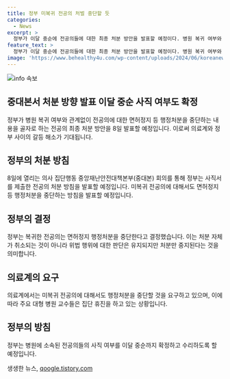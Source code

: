 ```yaml
---
title: 정부 미복귀 전공의 처벌 중단할 듯
categories:
  - News
excerpt: >
  정부가 이달 중순에 전공의들에 대한 최종 처분 방안을 발표할 예정이다. 병원 복귀 여부와 관계없이 면허정지 등 행정처분을 중단할 것으로 예상되며, 미복귀 전공의에 대한 선처도 확정할 것으로 전해졌다. 이로써 미복귀 전공의에 대한 행정처분이 중단될 것으로 보이며, 이는 의정 갈등을 막는 데 도움이 될 것으로 예상된다. 정부는 이와 함께 병원에 소속된 전공의들의 사직 여부를 중순까지 확정하고 조정할 계획이다.
feature_text: >
  정부가 이달 중순에 전공의들에 대한 최종 처분 방안을 발표할 예정이다. 병원 복귀 여부와 관계없이 면허정지 등 행정처분을 중단할 것으로 예상되며, 미복귀 전공의에 대한 선처도 확정할 것으로 전해졌다. 이로써 미복귀 전공의에 대한 행정처분이 중단될 것으로 보이며, 이는 의정 갈등을 막는 데 도움이 될 것으로 예상된다. 정부는 이와 함께 병원에 소속된 전공의들의 사직 여부를 중순까지 확정하고 조정할 계획이다.
image: 'https://www.behealthy4u.com/wp-content/uploads/2024/06/koreanews.jpg'
---
```


<p><img src="https://www.behealthy4u.com/wp-content/uploads/2024/06/koreanews.jpg" alt="info 속보" /></p>

<h2 data-ke-size="size26">중대본서 처분 방향 발표 이달 중순 사직 여부도 확정</h2>

<p data-ke-size="size16">정부가 병원 복귀 여부와 관계없이 전공의에 대한 면허정지 등 행정처분을 중단하는 내용을 골자로 하는 전공의 최종 처분 방안을 8일 발표할 예정입니다. 이로써 의료계와 정부 사이의 갈등 해소가 기대됩니다.</p>

<h2 data-ke-size="size26">정부의 처분 방침</h2>

<p data-ke-size="size16">8일에 열리는 의사 집단행동 중앙재난안전대책본부(중대본) 회의를 통해 정부는 사직서를 제출한 전공의 처분 방침을 발표할 예정입니다. 미복귀 전공의에 대해서도 면허정지 등 행정처분을 중단하는 방침을 발표할 예정입니다.</p>

<h2 data-ke-size="size26">정부의 결정</h2>

<p data-ke-size="size16">정부는 복귀한 전공의는 면허정지 행정처분을 중단한다고 결정했습니다. 이는 처분 자체가 취소되는 것이 아니라 위법 행위에 대한 판단은 유지되지만 처분만 중지된다는 것을 의미합니다.</p>

<h2 data-ke-size="size26">의료계의 요구</h2>

<p data-ke-size="size16">의료계에서는 미복귀 전공의에 대해서도 행정처분을 중단할 것을 요구하고 있으며, 이에 따라 주요 대형 병원 교수들은 집단 휴진을 하고 있는 상황입니다.</p>

<h2 data-ke-size="size26">정부의 방침</h2>

<p data-ke-size="size16">정부는 병원에 소속된 전공의들의 사직 여부를 이달 중순까지 확정하고 수리하도록 할 예정입니다.</p>
생생한 뉴스, <a href="https://qoogle.tistory.com" rel="dofollow">qoogle.tistory.com</a>


